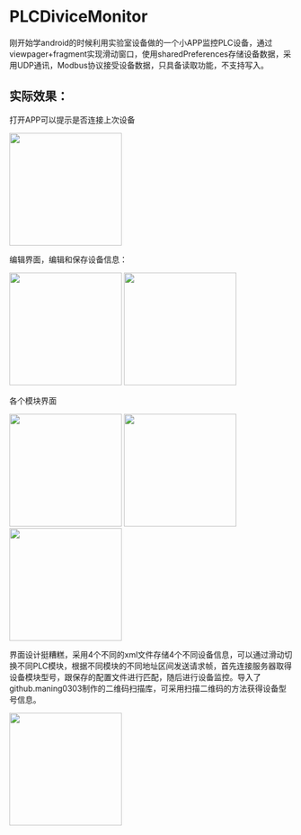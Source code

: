 # PLCDiviceMonitor
刚开始学android的时候利用实验室设备做的一个小APP监控PLC设备，通过viewpager+fragment实现滑动窗口，使用sharedPreferences存储设备数据，采用UDP通讯，Modbus协议接受设备数据，只具备读取功能，不支持写入。

## 实际效果：
打开APP可以提示是否连接上次设备

<img src="https://user-images.githubusercontent.com/98386278/177317418-f0f0ce17-b26f-42c7-8b66-d6cc9a4876b5.jpg" width="200px">

编辑界面，编辑和保存设备信息：

<img src="https://user-images.githubusercontent.com/98386278/177317561-759eda6a-b7b2-401c-afe4-8c51c79df729.jpg" width="200px"> 
<img src="https://user-images.githubusercontent.com/98386278/177320684-109ef823-6ac9-42bf-894e-1b775c2dbbbe.jpg" width="200px">

各个模块界面

<img src="https://user-images.githubusercontent.com/98386278/177317643-02f160da-6dfd-4ee3-91f0-232c50673992.jpg" width="200px">
<img src="https://user-images.githubusercontent.com/98386278/177317667-9c921ba3-e4f1-4391-83d5-4fe9589d7a71.jpg" width="200px">
<img src="https://user-images.githubusercontent.com/98386278/177317691-6c5ffe13-d9f1-41da-8a25-b503a0f6b4a7.jpg" width="200px">

界面设计挺糟糕，采用4个不同的xml文件存储4个不同设备信息，可以通过滑动切换不同PLC模块，根据不同模块的不同地址区间发送请求帧，首先连接服务器取得设备模块型号，跟保存的配置文件进行匹配，随后进行设备监控。导入了github.maning0303制作的二维码扫描库，可采用扫描二维码的方法获得设备型号信息。

<img src="https://user-images.githubusercontent.com/98386278/177320721-4ab59b06-effa-42e8-bbd8-70a712d2ae94.jpg" width="200px">
